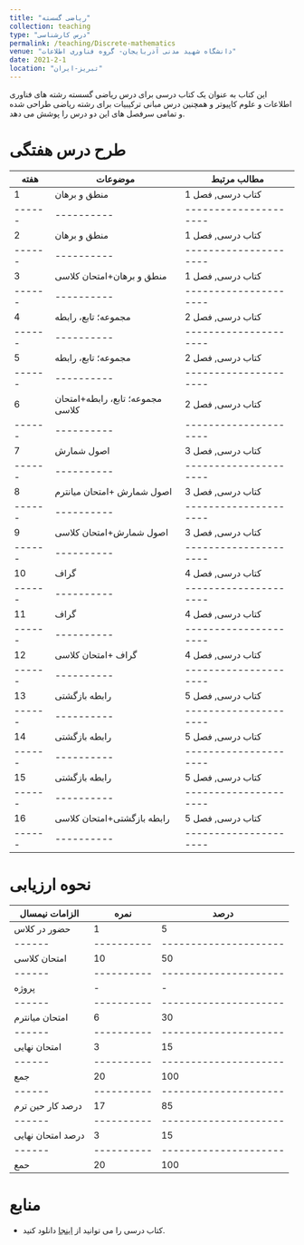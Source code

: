```yaml
---
title: "ریاضی گسسته"
collection: teaching
type: "درس کارشناسی"
permalink: /teaching/Discrete-mathematics
venue: "دانشگاه شهید مدنی آذربایجان- گروه فناوری اطلاعات"
date: 2021-2-1
location: "تبریز-ایران"
---
```

این کتاب به عنوان یک کتاب درسی برای درس ریاضی گسسته رشته های فناوری اطلاعات و علوم کاپیوتر و همچنین درس مبانی ترکیبیات برای رشته ریاضی طراحی شده و تمامی سرفصل های این دو درس را پوشش می دهد.  

طرح درس هفتگی
======

| هفته | موضوعات | مطالب مرتبط  |
|------|----------|---------------------|
|1|	منطق و برهان|	کتاب درسی, فصل 1|
|------|----------|---------------------|
|2|	منطق و برهان|	کتاب درسی, فصل 1|
|------|----------|---------------------|
|3|	منطق و برهان+امتحان کلاسی|	کتاب درسی, فصل 1|
|------|----------|---------------------|
|4|	مجموعه؛ تابع، رابطه|	کتاب درسی, فصل 2|
|------|----------|---------------------|
|5|	مجموعه؛ تابع، رابطه|	کتاب درسی, فصل 2|
|------|----------|---------------------|
|6|	مجموعه؛ تابع، رابطه+امتحان کلاسی|	کتاب درسی, فصل 2|
|------|----------|---------------------|
|7|	اصول شمارش|	کتاب درسی, فصل 3|
|------|----------|---------------------|
|8|	اصول شمارش +امتحان میانترم|	کتاب درسی, فصل 3|
|------|----------|---------------------|
|9|	اصول شمارش+امتحان کلاسی|	کتاب درسی, فصل 3|
|------|----------|---------------------|
|10|	گراف|	کتاب درسی, فصل 4|
|------|----------|---------------------|
|11|	گراف|	کتاب درسی, فصل 4|
|------|----------|---------------------|
|12|	گراف	+امتحان کلاسی|کتاب درسی, فصل 4|
|------|----------|---------------------|
|13|	رابطه بازگشتی|	کتاب درسی, فصل 5|
|------|----------|---------------------|
|14|	رابطه بازگشتی|	کتاب درسی, فصل 5|
|------|----------|---------------------|
|15|	رابطه بازگشتی|	 کتاب درسی, فصل 5|
|------|----------|---------------------|
|16|	رابطه بازگشتی+امتحان کلاسی| 	 کتاب درسی, فصل 5|
|------|----------|---------------------|

نحوه ارزیابی
======

|الزامات نیمسال|	نمره|	درصد|
|------|----------|---------------------|
|حضور در کلاس|1|5|
|------|----------|---------------------|
|امتحان کلاسی|10|50|
|------|----------|---------------------|
|پروژه|-|-|
|------|----------|---------------------|
|امتحان میانترم|6|30|
|------|----------|---------------------|
امتحان نهایی|3|15|
|------|----------|---------------------|
|جمع|20|100|
|------|----------|---------------------|
درصد کار حین ترم|17|85|
|------|----------|---------------------|
|درصد امتحان نهایی|3|15|
|------|----------|---------------------|
|حمع	|20|	100|

منابع
======

* کتاب درسی را می توانید از  [اینجا](Textbooks/Tarkibiyat.pdf) دانلود کنید.

